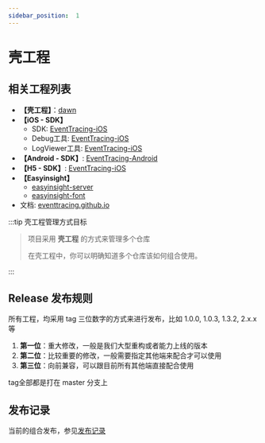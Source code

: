 ```yaml
---
sidebar_position:  1
---
```

# 壳工程

## 相关工程列表

- **【壳工程】**：[dawn](https://github.com/eventtracing/dawn)
- **【iOS - SDK】**
  - SDK: [EventTracing-iOS](https://github.com/eventtracing/EventTracing-iOS)
  - Debug工具: [EventTracing-iOS](https://github.com/eventtracing/EventTracing-iOS-Debug)
  - LogViewer工具: [EventTracing-iOS](https://github.com/eventtracing/EventTracing-iOS-LogViewer)
- **【Android - SDK】**: [EventTracing-Android](https://github.com/eventtracing/EventTracing-Android)
- **【H5 - SDK】**: [EventTracing-iOS](https://github.com/eventtracing/EventTracing-web)
- **【Easyinsight】**
  - [easyinsight-server](https://github.com/eventtracing/easyinsight-server)
  - [easyinsight-font](https://github.com/eventtracing/easyinsight-front)
- 文档: [eventtracing.github.io](https://github.com/eventtracing/eventtracing.github.io)

:::tip 壳工程管理方式目标

> 项目采用 **壳工程**  的方式来管理多个仓库
> 
> 在壳工程中，你可以明确知道多个仓库该如何组合使用。

:::

## Release 发布规则

所有工程，均采用 tag 三位数字的方式来进行发布，比如 1.0.0, 1.0.3, 1.3.2, 2.x.x 等

1. **第一位**：重大修改，一般是我们大型重构或者能力上线的版本
2. **第二位**：比较重要的修改，一般需要指定其他端来配合才可以使用
3. **第三位**：向前兼容，可以跟目前所有其他端直接配合使用

tag全部都是打在 master 分支上

## 发布记录

当前的组合发布，参见[发布记录](../../blog)